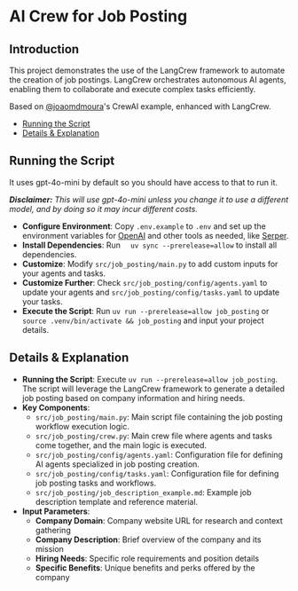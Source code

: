 # AI Crew for Job Posting
## Introduction
This project demonstrates the use of the LangCrew framework to automate the creation of job postings. LangCrew orchestrates autonomous AI agents, enabling them to collaborate and execute complex tasks efficiently.

Based on [@joaomdmoura](https://x.com/joaomdmoura)'s CrewAI example, enhanced with LangCrew.

- [Running the Script](#running-the-script)
- [Details & Explanation](#details--explanation)

## Running the Script
It uses gpt-4o-mini by default so you should have access to that to run it.

***Disclaimer:** This will use gpt-4o-mini unless you change it to use a different model, and by doing so it may incur different costs.*

- **Configure Environment**: Copy `.env.example` to `.env` and set up the environment variables for [OpenAI](https://platform.openai.com/api-keys) and other tools as needed, like [Serper](https://serper.dev).
- **Install Dependencies**: Run `  uv sync --prerelease=allow` to install all dependencies.
- **Customize**: Modify `src/job_posting/main.py` to add custom inputs for your agents and tasks.
- **Customize Further**: Check `src/job_posting/config/agents.yaml` to update your agents and `src/job_posting/config/tasks.yaml` to update your tasks.
- **Execute the Script**: Run `uv run --prerelease=allow job_posting` or `source .venv/bin/activate && job_posting` and input your project details.

## Details & Explanation
- **Running the Script**: Execute `uv run --prerelease=allow job_posting`. The script will leverage the LangCrew framework to generate a detailed job posting based on company information and hiring needs.
- **Key Components**:
  - `src/job_posting/main.py`: Main script file containing the job posting workflow execution logic.
  - `src/job_posting/crew.py`: Main crew file where agents and tasks come together, and the main logic is executed.
  - `src/job_posting/config/agents.yaml`: Configuration file for defining AI agents specialized in job posting creation.
  - `src/job_posting/config/tasks.yaml`: Configuration file for defining job posting tasks and workflows.
  - `src/job_posting/job_description_example.md`: Example job description template and reference material.
- **Input Parameters**:
  - **Company Domain**: Company website URL for research and context gathering
  - **Company Description**: Brief overview of the company and its mission
  - **Hiring Needs**: Specific role requirements and position details
  - **Specific Benefits**: Unique benefits and perks offered by the company
